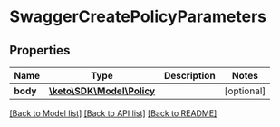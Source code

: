 # SwaggerCreatePolicyParameters

## Properties
Name | Type | Description | Notes
------------ | ------------- | ------------- | -------------
**body** | [**\keto\SDK\Model\Policy**](Policy.md) |  | [optional] 

[[Back to Model list]](../README.md#documentation-for-models) [[Back to API list]](../README.md#documentation-for-api-endpoints) [[Back to README]](../README.md)


